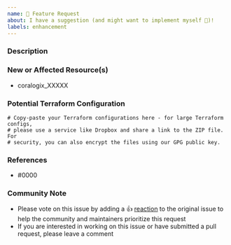 ```yaml
---
name: 🚀 Feature Request
about: I have a suggestion (and might want to implement myself 🙂)!
labels: enhancement
---
```


### Description

<!--- Please leave a helpful description of the feature request here. --->

### New or Affected Resource(s)

<!--- Please list the new or affected resources and data sources. --->

* coralogix_XXXXX

### Potential Terraform Configuration

<!--- Information about code formatting: https://help.github.com/articles/basic-writing-and-formatting-syntax/#quoting-code --->

```hcl
# Copy-paste your Terraform configurations here - for large Terraform configs,
# please use a service like Dropbox and share a link to the ZIP file. For
# security, you can also encrypt the files using our GPG public key.
```

### References

<!---
Information about referencing Github Issues: https://help.github.com/articles/basic-writing-and-formatting-syntax/#referencing-issues-and-pull-requests

Are there any other GitHub issues (open or closed) or pull requests that should be linked here? Vendor blog posts or documentation? For example:

--->

* #0000

<!--- Please keep this note for the community --->

### Community Note

* Please vote on this issue by adding a
  👍 [reaction](https://blog.github.com/2016-03-10-add-reactions-to-pull-requests-issues-and-comments/) to the original
  issue to help the community and maintainers prioritize this request
* If you are interested in working on this issue or have submitted a pull request, please leave a comment

<!--- Thank you for keeping this note for the community --->